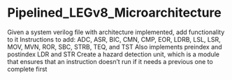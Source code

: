 # Pipelined_LEGv8_Microarchitecture
Given a system verilog file with architecture implemented, add functionality to it
Instructions to add: ADC, ASR, BIC, CMN, CMP, EOR, LDRB, LSL, LSR, MOV, MVN, ROR, SBC, STRB, TEQ, and TST
Also implements preindex and postindex LDR and STR
Create a hazard detection unit, which is a module that ensures that an instruction doesn’t run if it needs a previous one to complete first
